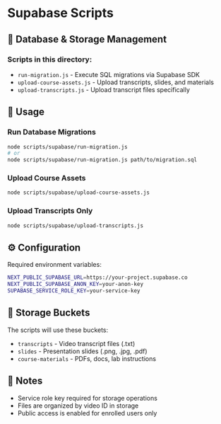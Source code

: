 # Supabase Scripts

## 💾 Database & Storage Management

### Scripts in this directory:
- `run-migration.js` - Execute SQL migrations via Supabase SDK
- `upload-course-assets.js` - Upload transcripts, slides, and materials
- `upload-transcripts.js` - Upload transcript files specifically

## 🚀 Usage

### Run Database Migrations
```bash
node scripts/supabase/run-migration.js
# or
node scripts/supabase/run-migration.js path/to/migration.sql
```

### Upload Course Assets
```bash
node scripts/supabase/upload-course-assets.js
```

### Upload Transcripts Only
```bash
node scripts/supabase/upload-transcripts.js
```

## ⚙️ Configuration

Required environment variables:
```bash
NEXT_PUBLIC_SUPABASE_URL=https://your-project.supabase.co
NEXT_PUBLIC_SUPABASE_ANON_KEY=your-anon-key
SUPABASE_SERVICE_ROLE_KEY=your-service-key
```

## 📂 Storage Buckets

The scripts will use these buckets:
- `transcripts` - Video transcript files (.txt)
- `slides` - Presentation slides (.png, .jpg, .pdf)
- `course-materials` - PDFs, docs, lab instructions

## 📝 Notes

- Service role key required for storage operations
- Files are organized by video ID in storage
- Public access is enabled for enrolled users only